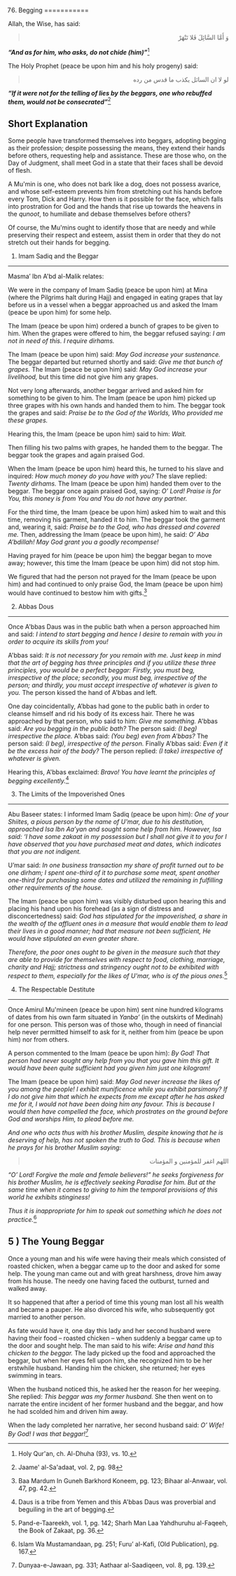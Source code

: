 76. Begging
===========

Allah, the Wise, has said:

<blockquote dir="rtl">
  <p>
وَ أَمَّا السَّائِلَ فَلا تَنْهَرْ
  </p>
</blockquote>

***“And as for him, who asks, do not chide (him)”***[^1]

The Holy Prophet (peace be upon him and his holy progeny) said:

<blockquote dir="rtl">
  <p>
لو لا ان السائل يكذب ما قدس من رده
  </p>
</blockquote>

***“If it were not for the telling of lies by the beggars, one who
rebuffed them, would not be consecrated”***[^2]

Short Explanation
-----------------

Some people have transformed themselves into beggars, adopting begging
as their profession; despite possessing the means, they extend their
hands before others, requesting help and assistance. These are those
who, on the Day of Judgment, shall meet God in a state that their faces
shall be devoid of flesh.

A Mu'min is one, who does not bark like a dog, does not possess avarice,
and whose self-esteem prevents him from stretching out his hands before
every Tom, Dick and Harry. How then is it possible for the face, which
falls into prostration for God and the hands that rise up towards the
heavens in the *qunoot*, to humiliate and debase themselves before
others?

Of course, the Mu'mins ought to identify those that are needy and while
preserving their respect and esteem, assist them in order that they do
not stretch out their hands for begging.

1) Imam Sadiq and the Beggar
----------------------------

Masma’ Ibn A'bd al-Malik relates:

We were in the company of Imam Sadiq (peace be upon him) at Mina (where
the Pilgrims halt during Hajj) and engaged in eating grapes that lay
before us in a vessel when a beggar approached us and asked the Imam
(peace be upon him) for some help.

The Imam (peace be upon him) ordered a bunch of grapes to be given to
him. When the grapes were offered to him, the beggar refused saying: *I
am not in need of this. I require dirhams.*

The Imam (peace be upon him) said: *May God increase your sustenance.*
The beggar departed but returned shortly and said: *Give me that bunch
of grapes.* The Imam (peace be upon him) said: *May God increase your
livelihood,* but this time did not give him any grapes.

Not very long afterwards, another beggar arrived and asked him for
something to be given to him. The Imam (peace be upon him) picked up
three grapes with his own hands and handed them to him. The beggar took
the grapes and said: *Praise be to the God of the Worlds, Who provided
me these grapes.*

Hearing this, the Imam (peace be upon him) said to him: *Wait.*

Then filling his two palms with grapes, he handed them to the beggar.
The beggar took the grapes and again praised God.

When the Imam (peace be upon him) heard this, he turned to his slave and
inquired: *How much money do you have with you?* The slave replied:
*Twenty dirhams.* The Imam (peace be upon him) handed them over to the
beggar. The beggar once again praised God, saying: *O’ Lord! Praise is
for You, this money is from You and You do not have any partner.*

For the third time, the Imam (peace be upon him) asked him to wait and
this time, removing his garment, handed it to him. The beggar took the
garment and, wearing it, said: *Praise be to the God, who has dressed
and covered me.* Then, addressing the Imam (peace be upon him), he said:
*O’ Aba A’bdillah! May God grant you a goodly recompense!*

Having prayed for him (peace be upon him) the beggar began to move away;
however, this time the Imam (peace be upon him) did not stop him.

We figured that had the person not prayed for the Imam (peace be upon
him) and had continued to only praise God, the Imam (peace be upon him)
would have continued to bestow him with gifts.[^3]

2) Abbas Dous
-------------

Once A'bbas Daus was in the public bath when a person approached him and
said: *I intend to start begging and hence I desire to remain with you
in order to acquire its skills from you!*

A'bbas said: *It is not necessary for you remain with me. Just keep in
mind that the art of begging* *has three principles and if you utilize
these three principles, you would be a perfect beggar: Firstly, you must
beg, irrespective of the place; secondly, you must beg, irrespective of
the person; and thirdly, you must accept irrespective of whatever is
given to you.* The person kissed the hand of A'bbas and left.

One day coincidentally, A’bbas had gone to the public bath in order to
cleanse himself and rid his body of its excess hair. There he was
approached by that person, who said to him: *Give me something.* A'bbas
said: *Are you begging in the public bath?* The person said: *(I beg)
irrespective the place.* A'bbas said: *(You beg)* *even from A'bbas?*
The person said: *(I beg), irrespective of the person.* Finally A'bbas
said: *Even if it be the excess hair of the body?* The person replied:
*(I take) irrespective of whatever is given.*

Hearing this, A'bbas exclaimed: *Bravo! You have learnt the principles
of begging excellently.*[^4]

3) The Limits of the Impoverished Ones
--------------------------------------

Abu Baseer states: I informed Imam Sadiq (peace be upon him): *One of
your Shiites, a pious person by the name of U'mar, due to his
destitution, approached Isa Ibn Aa’yan and sought some help from him.
However, Isa said: ‘I have some zakaat in my possession but I shall not
give it to you for I have observed that you have purchased meat and
dates, which indicates that you are not indigent.*

U’mar said: *In one business transaction my share of profit turned out
to be one dirham; I spent one-third of it to purchase some meat, spent
another one-third for purchasing some dates and utilized the remaining
in fulfilling other requirements of the house.*

The Imam (peace be upon him) was visibly disturbed upon hearing this and
placing his hand upon his forehead (as a sign of distress and
disconcertedness) said: *God has stipulated for the impoverished, a
share in the wealth of the affluent ones in a measure that would enable
them to lead their lives in a good manner; had that measure not been
sufficient, He would have* *stipulated an even greater share.*

*Therefore, the poor ones ought to be given in the measure such that
they are able to provide for themselves with respect to food, clothing,
marriage, charity and Hajj; strictness and stringency ought not to be
exhibited with respect to them, especially for the likes of U'mar, who
is of the pious ones.*[^5]

4) The Respectable Destitute
----------------------------

Once Amirul Mu'mineen (peace be upon him) sent nine hundred kilograms of
dates from his own farm situated in *Yanba’* (in the outskirts of
Medinah) for one person. This person was of those who, though in need of
financial help never permitted himself to ask for it, neither from him
(peace be upon him) nor from others.

A person commented to the Imam (peace be upon him): *By God! That person
had never sought any help from you that you gave him this gift. It would
have been quite sufficient had you given him just one kilogram!*

The Imam (peace be upon him) said: *May God never increase the likes of
you among the people! I exhibit munificence while you exhibit parsimony?
If I do not give him that which he expects from me except after he has
asked me for it, I would not have been doing him any favour. This is
because I would then have compelled the face, which prostrates on the
ground before God and worships Him, to plead before me.*

*And one who acts thus with his brother Muslim, despite knowing that he
is deserving of help, has not spoken the truth to God. This is because
when he prays for his brother Muslim saying:*

<blockquote dir="rtl">
  <p>
اللهم اغفر للمؤمنين و المؤمنات
  </p>
</blockquote>

*“O’ Lord! Forgive the male and female believers!”* *he seeks
forgiveness for his brother Muslim, he is effectively seeking Paradise
for him. But at the same time when it comes to giving to him the
temporal provisions of this world he exhibits stinginess!*

*Thus it is inappropriate for him to speak out something which he does
not practice.*[^6]

5 ) The Young Beggar
--------------------

Once a young man and his wife were having their meals which consisted of
roasted chicken, when a beggar came up to the door and asked for some
help. The young man came out and with great harshness, drove him away
from his house. The needy one having faced the outburst, turned and
walked away.

It so happened that after a period of time this young man lost all his
wealth and became a pauper. He also divorced his wife, who subsequently
got married to another person.

As fate would have it, one day this lady and her second husband were
having their food – roasted chicken – when suddenly a beggar came up to
the door and sought help. The man said to his wife: *Arise and hand this
chicken to the beggar.* The lady picked up the food and approached the
beggar, but when her eyes fell upon him, she recognized him to be her
erstwhile husband. Handing him the chicken, she returned; her eyes
swimming in tears.

When the husband noticed this, he asked her the reason for her weeping.
She replied: *This beggar was my former husband.* She then went on to
narrate the entire incident of her former husband and the beggar, and
how he had scolded him and driven him away.

When the lady completed her narrative, her second husband said: *O’
Wife! By God! I was that beggar!*[^7]

[^1]: Holy Qur'an, ch. Al-Dhuha (93), vs. 10.

[^2]: Jaame' al-Sa'adaat, vol. 2, pg. 98

[^3]: Baa Mardum In Guneh Barkhord Koneem, pg. 123; Bihaar al-Anwaar,
vol. 47, pg. 42.

[^4]: Daus is a tribe from Yemen and this A'bbas Daus was proverbial and
beguiling in the art of begging.

[^5]: Pand-e-Taareekh, vol. 1, pg. 142; Sharh Man Laa Yahdhuruhu
al-Faqeeh, the Book of Zakaat, pg. 36.

[^6]: Islam Wa Mustamandaan, pg. 251; Furu’ al-Kafi, (Old Publication),
pg. 167.

[^7]: Dunyaa-e-Jawaan, pg. 331; Aathaar al-Saadiqeen, vol. 8, pg. 139.


